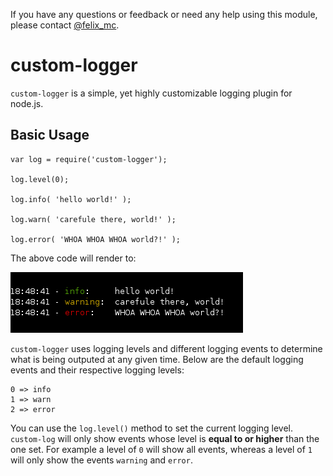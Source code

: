 If you have any questions or feedback or need any help using this module, please contact <a href="http://twitter.com/#!/felix_mc" target="_blank">@felix_mc</a>.

# custom-logger

`custom-logger` is a simple, yet highly customizable logging plugin for node.js.

## Basic Usage

	var log = require('custom-logger');
	
	log.level(0);
	
	log.info( 'hello world!' );
	
	log.warn( 'carefule there, world!' );
	
	log.error( 'WHOA WHOA WHOA world?!' );

The above code will render to: 

![basic output snapshot](snapshots/basic.png)

`custom-logger` uses logging levels and different logging events to determine what is being outputed at any given time. Below are the default logging events and their respective logging levels:

	0 => info
	1 => warn
	2 => error

You can use the `log.level()` method to set the current logging level. `custom-log` will only show events whose level is **equal to or higher** than the one set. For example a level of `0` will show all events, whereas a level of `1` will only show the events `warning` and `error`.
